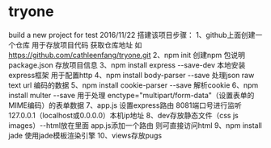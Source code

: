 # tryone
build a new project for test 2016/11/22
搭建该项目步骤：
1、github上面创建一个仓库 用于存放项目代码 获取仓库地址 如 https://github.com/cathleenfang/tryone.git
2、npm init 创建npm 包说明 package.json 存放项目信息
3、npm install express --save-dev 本地安装express框架 用于配置http
4、npm install body-parser --save 处理json raw text url 编码的数据
5、npm install cookie-parser --save 解析cookie
6、npm install multer --save 用于处理 enctype="multipart/form-data"（设置表单的MIME编码）的表单数据
7、app.js 设置express路由 8081端口号进行监听 127.0.0.1（localhost或0.0.0.0）本机ip地址 
8、dev存放静态文件（css js images）--html放在里面 app.js添加一个路由 则可直接访问html
9、npm install jade 使用jade模板渲染引擎
10、views存放pugs